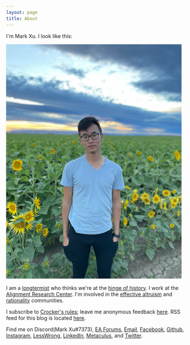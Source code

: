 ```yaml
---
layout: page
title: About
---
```


I'm Mark Xu. I look like this:

![](/assets/profile_640.png)

I am a [longtermist](https://forum.effectivealtruism.org/tag/longtermism) who thinks we're at the [hinge of history](https://forum.effectivealtruism.org/tag/hinge-of-history). I work at the [Alignment Research Center](https://alignmentresearchcenter.org/). I'm involved in the [effective altruism](https://www.effectivealtruism.org/articles/introduction-to-effective-altruism/) and [rationality](https://www.lesswrong.com/s/d922gAtBM8JNzkKKJ/p/xhQxJ7WSZZRkzNZJ8) communities.

I subscribe to [Crocker's rules](https://www.lesswrong.com/tag/crockers-rules); leave me anonymous feedback [here](https://www.admonymous.co/mark). RSS feed for this blog is located [here](https://markxu.com/atom.xml).

Find me on Discord(Mark Xu#7373), [EA Forums](https://forum.effectivealtruism.org/users/mark-xu), [Email](mailto:m@rkxu.me), [Facebook](https://www.facebook.com/markxu0), [Github](https://github.com/markzxu), [Instagram](https://www.instagram.com/markzxu/), [LessWrong](https://www.lesswrong.com/users/mark-xu), [LinkedIn](https://www.linkedin.com/in/xu-mark/), [Metaculus](https://www.metaculus.com/accounts/profile/112002/), and [Twitter](https://twitter.com/markzxu).

